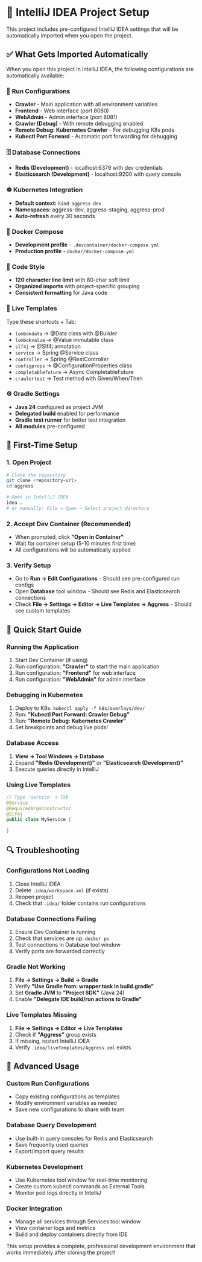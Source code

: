 # 🚀 IntelliJ IDEA Project Setup

This project includes pre-configured IntelliJ IDEA settings that will be automatically imported when you open the project.

## ✅ **What Gets Imported Automatically**

When you open this project in IntelliJ IDEA, the following configurations are automatically available:

### 🏃 **Run Configurations**
- **Crawler** - Main application with all environment variables
- **Frontend** - Web interface (port 8080)
- **WebAdmin** - Admin interface (port 8081)  
- **Crawler (Debug)** - With remote debugging enabled
- **Remote Debug: Kubernetes Crawler** - For debugging K8s pods
- **Kubectl Port Forward** - Automatic port forwarding for debugging

### 🗄️ **Database Connections**
- **Redis (Development)** - localhost:6379 with dev credentials
- **Elasticsearch (Development)** - localhost:9200 with query console

### ☸️ **Kubernetes Integration**
- **Default context:** `kind-aggress-dev`
- **Namespaces:** aggress-dev, aggress-staging, aggress-prod
- **Auto-refresh** every 30 seconds

### 🐳 **Docker Compose**
- **Development profile** - `.devcontainer/docker-compose.yml`
- **Production profile** - `docker/docker-compose.yml`

### 🎨 **Code Style**
- **120 character line limit** with 80-char soft limit
- **Organized imports** with project-specific grouping
- **Consistent formatting** for Java code

### 🚀 **Live Templates**
Type these shortcuts + Tab:
- `lombokdata` → @Data class with @Builder
- `lombokvalue` → @Value immutable class
- `slf4j` → @Slf4j annotation
- `service` → Spring @Service class
- `controller` → Spring @RestController
- `configprops` → @ConfigurationProperties class
- `completablefuture` → Async CompletableFuture
- `crawlertest` → Test method with Given/When/Then

### ⚙️ **Gradle Settings**
- **Java 24** configured as project JVM
- **Delegated build** enabled for performance
- **Gradle test runner** for better test integration
- **All modules** pre-configured

## 🔧 **First-Time Setup**

### 1. **Open Project**
```bash
# Clone the repository
git clone <repository-url>
cd aggress

# Open in IntelliJ IDEA
idea . 
# or manually: File → Open → Select project directory
```

### 2. **Accept Dev Container (Recommended)**
- When prompted, click **"Open in Container"**
- Wait for container setup (5-10 minutes first time)
- All configurations will be automatically applied

### 3. **Verify Setup**
- Go to **Run → Edit Configurations** - Should see pre-configured run configs
- Open **Database** tool window - Should see Redis and Elasticsearch connections
- Check **File → Settings → Editor → Live Templates → Aggress** - Should see custom templates

## 🚀 **Quick Start Guide**

### **Running the Application**
1. Start Dev Container (if using)
2. Run configuration: **"Crawler"** to start the main application
3. Run configuration: **"Frontend"** for web interface
4. Run configuration: **"WebAdmin"** for admin interface

### **Debugging in Kubernetes**
1. Deploy to K8s: `kubectl apply -f k8s/overlays/dev/`
2. Run: **"Kubectl Port Forward: Crawler Debug"**
3. Run: **"Remote Debug: Kubernetes Crawler"**
4. Set breakpoints and debug live pods!

### **Database Access**
1. **View → Tool Windows → Database**
2. Expand **"Redis (Development)"** or **"Elasticsearch (Development)"**
3. Execute queries directly in IntelliJ

### **Using Live Templates**
```java
// Type 'service' + Tab
@Service
@RequiredArgsConstructor  
@Slf4j
public class MyService {
    
}
```

## 🔍 **Troubleshooting**

### **Configurations Not Loading**
1. Close IntelliJ IDEA
2. Delete `.idea/workspace.xml` (if exists)
3. Reopen project
4. Check that `.idea/` folder contains run configurations

### **Database Connections Failing**
1. Ensure Dev Container is running
2. Check that services are up: `docker ps`
3. Test connections in Database tool window
4. Verify ports are forwarded correctly

### **Gradle Not Working**
1. **File → Settings → Build → Gradle**
2. Verify **"Use Gradle from: wrapper task in build.gradle"**
3. Set **Gradle JVM** to **"Project SDK"** (Java 24)
4. Enable **"Delegate IDE build/run actions to Gradle"**

### **Live Templates Missing**
1. **File → Settings → Editor → Live Templates**
2. Check if **"Aggress"** group exists
3. If missing, restart IntelliJ IDEA
4. Verify `.idea/liveTemplates/Aggress.xml` exists

## 🎯 **Advanced Usage**

### **Custom Run Configurations**
- Copy existing configurations as templates
- Modify environment variables as needed
- Save new configurations to share with team

### **Database Query Development**
- Use built-in query consoles for Redis and Elasticsearch
- Save frequently used queries
- Export/import query results

### **Kubernetes Development**
- Use Kubernetes tool window for real-time monitoring
- Create custom kubectl commands as External Tools
- Monitor pod logs directly in IntelliJ

### **Docker Integration**
- Manage all services through Services tool window
- View container logs and metrics
- Build and deploy containers directly from IDE

This setup provides a complete, professional development environment that works immediately after cloning the project!